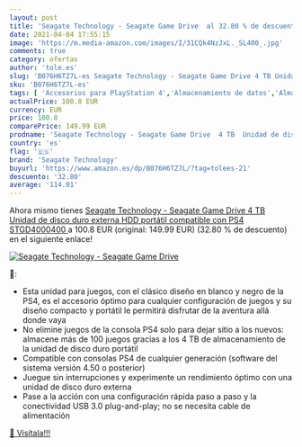 ```yaml
---
layout: post
title: 'Seagate Technology - Seagate Game Drive  al 32.80 % de descuento'
date: 2021-04-04 17:55:15
image: 'https://m.media-amazon.com/images/I/31CQk4NzJxL._SL400_.jpg'
comments: true
category: ofertas
author: 'tole.es'
slug: 'B076H6TZ7L-es Seagate Technology - Seagate Game Drive 4 TB Unidad de...'
sku: 'B076H6TZ7L-es'
tags: [ 'Accesorios para PlayStation 4','Almacenamiento de datos','Almacenamiento de datos externo','Discos duros externos','Hardware y juegos para PlayStation 4','Informática','Videojuegos','ps4','seagate technology', ]
actualPrice: 100.8 EUR
currency: EUR
price: 100.8
comparePrice: 149.99 EUR
prodname: 'Seagate Technology - Seagate Game Drive  4 TB  Unidad de disco duro externa  HDD portátil  compatible con PS4  STGD4000400 '
country: 'es'
flag: '🇪🇸'
brand: 'Seagate Technology'
buyurl: 'https://www.amazon.es/dp/B076H6TZ7L/?tag=tolees-21'
descuento: '32.80'
average: '114.01'
---
```


Ahora mismo tienes [Seagate Technology - Seagate Game Drive  4 TB  Unidad de disco duro externa  HDD portátil  compatible con PS4  STGD4000400 ](https://www.amazon.es/dp/B076H6TZ7L/?tag=tolees-21) a 100.8 EUR (original: 149.99 EUR) (32.80 %  de descuento) en el siguiente enlace!

[![Seagate Technology - Seagate Game Drive ](https://m.media-amazon.com/images/I/31CQk4NzJxL._SL400_.jpg)](https://www.amazon.es/dp/B076H6TZ7L/?tag=tolees-21)

🔎:

- Esta unidad para juegos, con el clásico diseño en blanco y negro de la PS4, es el accesorio óptimo para cualquier configuración de juegos y su diseño compacto y portátil le permitirá disfrutar de la aventura allá donde vaya
- No elimine juegos de la consola PS4 solo para dejar sitio a los nuevos: almacene más de 100 juegos gracias a los 4 TB de almacenamiento de la unidad de disco duro portátil
- Compatible con consolas PS4 de cualquier generación (software del sistema versión 4.50 o posterior)
- Juegue sin interrupciones y experimente un rendimiento óptimo con una unidad de disco duro externa
- Pase a la acción con una configuración rápida paso a paso y la conectividad USB 3.0 plug-and-play; no se necesita cable de alimentación

[🛒 Visítala!!!](https://www.amazon.es/dp/B076H6TZ7L/?tag=tolees-21)
